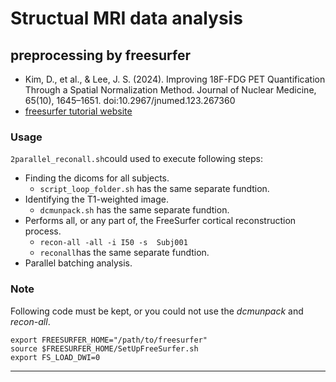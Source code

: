 # Structual MRI data analysis
## preprocessing by freesurfer
+ Kim, D., et al., & Lee, J. S. (2024). Improving 18F-FDG PET Quantification Through a Spatial Normalization Method. Journal of Nuclear Medicine, 65(10), 1645–1651. doi:10.2967/jnumed.123.267360
+ [freesurfer tutorial website](https://surfer.nmr.mgh.harvard.edu/fswiki/FsTutorial/PracticeV6.0)
### Usage
`2parallel_reconall.sh`could used to execute following steps:
 - Finding the dicoms for all subjects.
   - `script_loop_folder.sh` has the same separate fundtion.
 - Identifying the T1-weighted image.
   - `dcmunpack.sh` has the same separate fundtion.
 - Performs all, or any part of, the FreeSurfer cortical reconstruction process.
   - ```recon-all -all -i I50 -s  Subj001```
   - `reconall`has the same separate fundtion.
 - Parallel batching analysis.
### Note
Following code must be kept, or you could not use the _dcmunpack_ and _recon-all_.
```
export FREESURFER_HOME="/path/to/freesurfer"
source $FREESURFER_HOME/SetUpFreeSurfer.sh
export FS_LOAD_DWI=0
```
----

